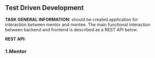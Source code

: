 Test Driven Development
-----------------------
**TASK GENERAL INFORMATION:** should be created application for interaction between mentor and mentee. The main functional interaction between backend and frontend is described as a REST API below.

**REST API:**

### 1.Mentor

